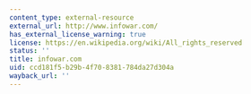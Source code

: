 ```yaml
---
content_type: external-resource
external_url: http://www.infowar.com/
has_external_license_warning: true
license: https://en.wikipedia.org/wiki/All_rights_reserved
status: ''
title: infowar.com
uid: ccd181f5-b29b-4f70-8381-784da27d304a
wayback_url: ''
---
```

